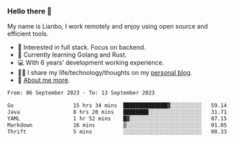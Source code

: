 ### Hello there 👋

My name is Lianbo, I work remotely and enjoy using open source and efficient tools.

- 🔭 Interested in full stack. Focus on backend.
- 🌱 Currently learning Golang and Rust.
- 💻 With 6 years' development working experience.
- ✍🏻 I share my life/technology/thoughts on my [personal blog](https://godruoyi.com).
- 👒 [About me more](https://godruoyi.com/posts/About-godruoyi).

<!--START_SECTION:waka-->

```txt
From: 06 September 2023 - To: 13 September 2023

Go                   15 hrs 34 mins  ██████████████▓░░░░░░░░░░   59.14 %
Java                 8 hrs 20 mins   ████████░░░░░░░░░░░░░░░░░   31.71 %
YAML                 1 hr 52 mins    █▓░░░░░░░░░░░░░░░░░░░░░░░   07.15 %
Markdown             16 mins         ▒░░░░░░░░░░░░░░░░░░░░░░░░   01.05 %
Thrift               5 mins          ░░░░░░░░░░░░░░░░░░░░░░░░░   00.33 %
```

<!--END_SECTION:waka-->
